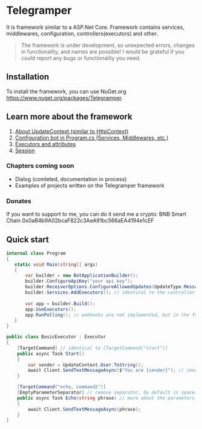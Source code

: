 # Telegramper
It is framework similar to a ASP.Net Core. Framework contains services, middlewares, configuration, controllers(executors) and other.

> The framework is under development, so unexpected errors, changes in functionality, and names are possible! I would be grateful if you could report any bugs or functionality you need.

## Installation
To install the framework, you can use NuGet.org https://www.nuget.org/packages/Telegramper.

## Learn more about the framework
1. [About UpdateContext (similar to HttpContext)](https://github.com/GineTik/Telegramper-TelegramFramework/blob/master/Documentation/Core/UpdateContext.md)
1. [Configuration bot in Program.cs (Services, Middlewares, etc.)](https://github.com/GineTik/Telegramper-TelegramFramework/blob/master/Documentation/Core/ConfigurationOfFramework.md)
1. [Executors and attributes](https://github.com/GineTik/Telegramper-TelegramFramework/tree/master/Documentation/Executors)
1. [Session](https://github.com/GineTik/Telegramper-TelegramFramework/tree/master/Documentation/Sessions)

### Chapters coming soon
- Dialog (comleted, documentation in process)
- Examples of projects written on the Telegramper framework

### Donates
If you want to support to me, you can do it send me a crypto: BNB Smart Chain 0x0aB4b9A02bcaF822c3AeA91bc566aEA4194e1cEF

## Quick start
```cs
internal class Program
{
   static void Main(string[] args)
   {
       var builder = new BotApplicationBuilder();
       builder.ConfigureApiKey("your api key");
       builder.ReceiverOptions.ConfigureAllowedUpdates(UpdateType.Message, UpdateType.CallbackQuery); // default is UpdateType.Message
       builder.Services.AddExecutors(); // identical to the controller in ASP.Net Core
   
       var app = builder.Build();
       app.UseExecutors();
       app.RunPolling(); // webhooks are not implemented, but in the future you will be able to, for example, change polling to webhooks and vice versa
   }
}

public class BasicExecutor : Executor
{
    [TargetCommand] // identical to [TargetCommand("start")]
    public async Task Start()
    {
        var sender = UpdateContext.User.ToString();
        await Client.SendTextMessageAsync($"You are {sender}"); // send a text response
    }

    [TargetCommand("echo, command2")]
    [EmptyParameterSeparator] // remove separator, by default is space(" ")
    public async Task Echo(string phrase) // more about the parameters later 
    {
        await Client.SendTextMessageAsync(phrase);
    }
}
```
